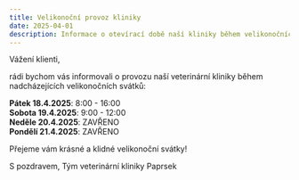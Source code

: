 ```yaml
---
title: Velikonoční provoz kliniky
date: 2025-04-01
description: Informace o otevírací době naší kliniky během velikonočních svátků.
---
```

Vážení klienti,

rádi bychom vás informovali o provozu naší veterinární kliniky během nadcházejících velikonočních svátků:

**Pátek 18.4.2025**: 8:00 - 16:00\
**Sobota 19.4.2025**: 9:00 - 12:00\
**Neděle 20.4.2025**: ZAVŘENO\
**Pondělí 21.4.2025**: ZAVŘENO

Přejeme vám krásné a klidné velikonoční svátky!

S pozdravem,
Tým veterinární kliniky Paprsek